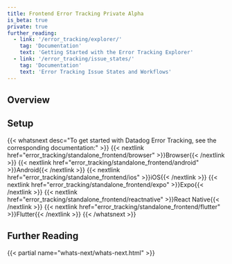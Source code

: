 ```yaml
---
title: Frontend Error Tracking Private Alpha
is_beta: true
private: true
further_reading:
  - link: '/error_tracking/explorer/'
    tag: 'Documentation'
    text: 'Getting Started with the Error Tracking Explorer'
  - link: '/error_tracking/issue_states/'
    tag: 'Documentation'
    text: 'Error Tracking Issue States and Workflows'
---
```


## Overview

## Setup

{{< whatsnext desc="To get started with Datadog Error Tracking, see the corresponding documentation:" >}}
    {{< nextlink href="error_tracking/standalone_frontend/browser" >}}Browser{{< /nextlink >}}
    {{< nextlink href="error_tracking/standalone_frontend/android" >}}Android{{< /nextlink >}}
    {{< nextlink href="error_tracking/standalone_frontend/ios" >}}iOS{{< /nextlink >}}
    {{< nextlink href="error_tracking/standalone_frontend/expo" >}}Expo{{< /nextlink >}}
    {{< nextlink href="error_tracking/standalone_frontend/reactnative" >}}React Native{{< /nextlink >}}
    {{< nextlink href="error_tracking/standalone_frontend/flutter" >}}Flutter{{< /nextlink >}}
{{< /whatsnext >}}

## Further Reading
{{< partial name="whats-next/whats-next.html" >}}